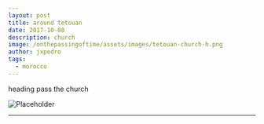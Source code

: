 ```yaml
---
layout: post
title: around tetouan
date: 2017-10-08
description: church
image: /onthepassingoftime/assets/images/tetouan-church-h.png
author: jxpedro
tags: 
  - morocco
---
```

<p >heading pass the church</p>

![Placeholder](/onthepassingoftime/assets/images/tetouan-church.jpg)

<p></p>

<hr/>

